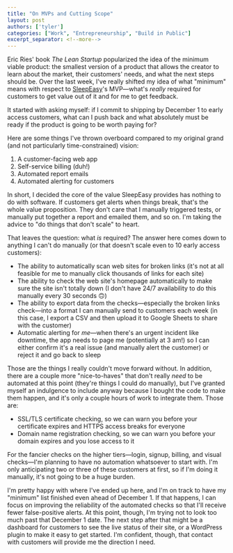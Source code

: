 ```yaml
---
title: "On MVPs and Cutting Scope"
layout: post
authors: ['tyler']
categories: ["Work", "Entrepreneurship", "Build in Public"]
excerpt_separator: <!--more-->
---
```


Eric Ries' book _The Lean Startup_ popularized the idea of the minimum viable product: the smallest version of a product that allows the creator to learn about the market, their customers' needs, and what the next steps should be. Over the last week, I've really shifted my idea of what "minimum" means with respect to [SleepEasy](https://www.sleepeasy.app)'s MVP—what's _really_ required for customers to get value out of it and for me to get feedback.

It started with asking myself: if I commit to shipping by December 1 to early access customers, what can I push back and what absolutely must be ready if the product is going to be worth paying for?

<!--more-->

Here are some things I've thrown overboard compared to my original grand (and not particularly time-constrained) vision:

1. A customer-facing web app
2. Self-service billing (duh!)
3. Automated report emails
4. Automated alerting for customers

In short, I decided the core of the value SleepEasy provides has nothing to do with software. If customers get alerts when things break, that's the whole value proposition. They don't care that I manually triggered tests, or manually put together a report and emailed them, and so on. I'm taking the advice to "do things that don't scale" to heart.

That leaves the question: what _is_ required? The answer here comes down to anything I can't do manually (or that doesn't scale even to 10 early access customers):

- The ability to automatically scan web sites for broken links (it's not at all feasible for me to manually click thousands of links for each site)
- The ability to check the web site's homepage automatically to make sure the site isn't totally down (I don't have 24/7 availability to do this manually every 30 seconds 🙃)
- The ability to export data from the checks—especially the broken links check—into a format I can manually send to customers each week (in this case, I export a CSV and then upload it to Google Sheets to share with the customer)
- Automatic alerting for *me*—when there's an urgent incident like downtime, the app needs to page me (potentially at 3 am!) so I can either confirm it's a real issue (and manually alert the customer) or reject it and go back to sleep

Those are the things I really couldn't move forward without. In addition, there are a couple more "nice-to-haves" that don't really *need* to be automated at this point (they're things I could do manually), but I've granted myself an indulgence to include anyway because I bought the code to make them happen, and it's only a couple hours of work to integrate them. Those are:

- SSL/TLS certificate checking, so we can warn you before your certificate expires and HTTPS access breaks for everyone
- Domain name registration checking, so we can warn you before your domain expires and you lose access to it

For the fancier checks on the higher tiers—login, signup, billing, and visual checks—I'm planning to have no automation whatsoever to start with. I'm only anticipating two or three of these customers at first, so if I'm doing it manually, it's not going to be a huge burden.

I'm pretty happy with where I've ended up here, and I'm on track to have my "minimum" list finished even ahead of December 1. If that happens, I can focus on improving the reliability of the automated checks so that I'll receive fewer false-positive alerts. At this point, though, I'm trying not to look too much past that December 1 date. The next step after that might be a dashboard for customers to see the live status of their site, or a WordPress plugin to make it easy to get started. I'm confident, though, that contact with customers will provide me the direction I need.
